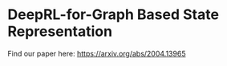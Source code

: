# DeepRL-for-Graph Based State Representation

Find our paper here: https://arxiv.org/abs/2004.13965
